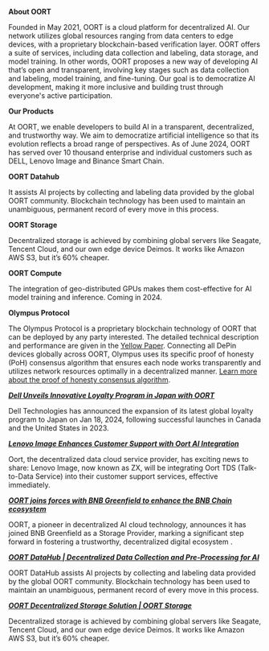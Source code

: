 **About OORT**

Founded in May 2021, OORT is a cloud platform for decentralized AI. Our network utilizes global resources ranging from data centers to edge devices, with a proprietary blockchain-based verification layer. OORT offers a suite of services, including data collection and labeling, data storage, and model training.
In other words, OORT proposes a new way of developing AI that’s open and transparent, involving key stages such as data collection and labeling, model training, and fine-tuning. Our goal is to democratize AI development, making it more inclusive and building trust through everyone's active participation.

**Our Products**

At OORT, we enable developers to build AI in a transparent, decentralized, and trustworthy way. We aim to democratize artificial intelligence so that its evolution reflects a broad range of perspectives. As of June 2024, OORT has served over 10 thousand enterprise and individual customers such as DELL, Lenovo Image and Binance Smart Chain.

**OORT Datahub**

It assists AI projects by collecting and labeling data provided by the global OORT community. Blockchain technology has been used to maintain an unambiguous, permanent record of every move in this process.

**OORT Storage**

Decentralized storage is achieved by combining global servers like Seagate, Tencent Cloud, and our own edge device Deimos. It works like Amazon AWS S3, but it’s 60% cheaper.

**OORT Compute**

The integration of geo-distributed GPUs makes them cost-effective for AI model training and inference. Coming in 2024.

**Olympus Protocol**

The Olympus Protocol is a proprietary blockchain technology of OORT that can be deployed by any party interested. The detailed technical description and performance are given in the <a href=https://oort-website.standard.us-east-1.oortech.com/OORT_Yellow_Paper.pdf>Yellow Paper</a>. Connecting all DePin devices globally across OORT, Olympus uses its specific proof of honesty (PoH) consensus algorithm that ensures each node works transparently and utilizes network resources optimally in a decentralized manner.
<a href="https://www.forbes.com/sites/digital-assets/2024/02/24/decentralized-ai-on-blockchain-rivals-openais-lead/?sh=176a64ff7c28"> Learn more about the proof of honesty consensus algorithm</a>.

<a href="https://cointelegraph.com/press-releases/dell-unveils-innovative-loyalty-program-in-japan-with-oort">***Dell Unveils Innovative Loyalty Program in Japan with OORT***</a>

Dell Technologies has announced the expansion of its latest global loyalty program to Japan on Jan 18, 2024, following successful launches in Canada and the United States in 2023.

<a href="https://blockster.com/lenovo-image-enhances-customer-support-with-oort-ai-integration">***Lenovo Image Enhances Customer Support with Oort AI Integration***</a>

Oort, the decentralized data cloud service provider, has exciting news to share: Lenovo Image, now known as ZX, will be integrating Oort TDS (Talk-to-Data Service) into their customer support services, effective immediately. 

<a href="https://cointelegraph.com/press-releases/oort-joins-forces-with-bnb-greenfield-to-enhance-the-bnb-chain-ecosystem">***OORT joins forces with BNB Greenfield to enhance the BNB Chain ecosystem***</a>

OORT, a pioneer in decentralized AI cloud technology, announces it has joined BNB Greenfield as a Storage Provider, marking a significant step forward in fostering a trustworthy, decentralized digital ecosystem .

<a href="https://www.oortech.com/datahub">***OORT DataHub | Decentralized Data Collection and Pre-Processing for AI***</a>

OORT DataHub assists AI projects by collecting and labeling data provided by the global OORT community. Blockchain technology has been used to maintain an unambiguous, permanent record of every move in this process. 

<a href="https://www.oortech.com/storage">***OORT Decentralized Storage Solution | OORT Storage***</a>

Decentralized storage is achieved by combining global servers like Seagate, Tencent Cloud, and our own edge device Deimos. It works like Amazon AWS S3, but it’s 60% cheaper. 










